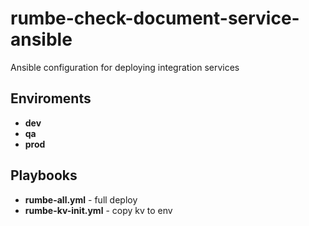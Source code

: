 rumbe-check-document-service-ansible
=====================
Ansible configuration for deploying integration services

Enviroments
--------------------
* **dev** 
* **qa**
* **prod**

Playbooks
---------
* **rumbe-all.yml** - full deploy
* **rumbe-kv-init.yml** - copy kv to env
